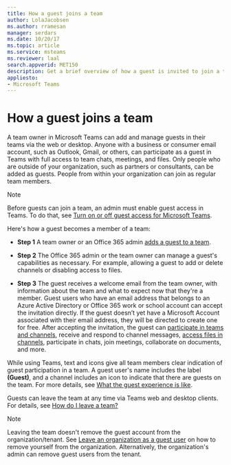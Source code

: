 ```yaml
---
title: How a guest joins a team
author: LolaJacobsen
ms.author: rramesan
manager: serdars
ms.date: 10/20/17
ms.topic: article
ms.service: msteams
ms.reviewer: laal
search.appverid: MET150
description: Get a brief overview of how a guest is invited to join a team in Microsoft Teams.
appliesto: 
- Microsoft Teams
---
```


How a guest joins a team
========================

A team owner in Microsoft Teams can add and manage guests in their teams via the web or desktop. Anyone with a business or consumer email account, such as Outlook, Gmail, or others, can participate as a guest in Teams with full access to team chats, meetings, and files. Only people who are outside of your organization, such as partners or consultants, can be added as guests. People from within your organization can join as regular team members.
  
    
    

> [!NOTE]
> Before guests can join a team, an admin must enable guest access in Teams. To do that, see [Turn on or off guest access for Microsoft Teams](set-up-guests.md). 
  
    
    

Here's how a guest becomes a member of a team:

- **Step 1** A team owner or an Office 365 admin [adds a guest to a team](https://support.office.com/article/add-guests-to-a-team-fccb4fa6-f864-4508-bdde-256e7384a14f).
    
  
- **Step 2** The Office 365 admin or the team owner can manage a guest's capabilities as necessary. For example, allowing a guest to add or delete channels or disabling access to files.
    
  
- **Step 3** The guest receives a welcome email from the team owner, with information about the team and what to expect now that they're a member. Guest users who have an email address that belongs to an Azure Active Directory or Office 365 work or school account can accept the invitation directly. If the guest doesn’t yet have a Microsoft Account associated with their email address, they will be directed to create one for free. After accepting the invitation, the guest can [participate in teams and channels](https://support.office.com/article/teams-and-channels-df38ae23-8f85-46d3-b071-cb11b9de5499), receive and respond to channel messages, [access files in channels](https://support.office.com/article/access-files-in-channels-c593c78a-27c4-4661-a598-682baa30ca7e), participate in chats, join meetings, collaborate on documents, and more. 
    
While using Teams, text and icons give all team members clear indication of guest participation in a team. A guest user's name includes the label **(Guest)**, and a channel includes an icon to indicate that there are guests on the team. For more details, see [What the guest experience is like](guest-experience.md).
  
Guests can leave the team at any time via Teams web and desktop clients. For details, see  [How do I leave a team?](https://support.office.com/article/leave-a-team-e481005d-3ec6-4694-b300-375472ba4076)

> [!NOTE]
> Leaving the team doesn't remove the guest account from the organization/tenant. See [Leave an organization as a guest user](https://docs.microsoft.com/azure/active-directory/b2b/leave-the-organization) on how to remove yourself from the organization. 
Alternatively, the organization's admin can remove guest users from the tenant.
